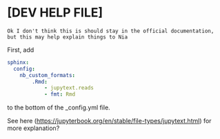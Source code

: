 # [DEV HELP FILE]

```{important}
Ok I don't think this is should stay in the official documentation, but this may help explain things to Nia
```

First, add

```yaml
sphinx:
  config:
    nb_custom_formats:
        .Rmd:
            - jupytext.reads
            - fmt: Rmd
```

to the bottom of the _config.yml file. 

See here (https://jupyterbook.org/en/stable/file-types/jupytext.html) for more explanation?

